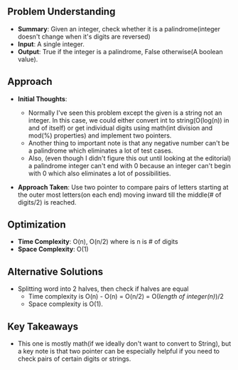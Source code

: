 ## Problem Understanding
- **Summary**: Given an integer, check whether it is a palindrome(integer doesn't change when it's digits are reversed)
- **Input**: A single integer.
- **Output**: True if the integer is a palindrome, False otherwise(A boolean value).

## Approach
- **Initial Thoughts**: 
    * Normally I've seen this problem except the given is a string not an integer. In this case, we could either convert int to string(O(log(n)) in and of itself) or get individual digits using math(int division and mod(%) properties) and implement two pointers. 
    * Another thing to important note is that any negative number can't be a palindrome which eliminates a lot of test cases. 
    * Also, (even though I didn't figure this out until looking at the editorial) a palindrome integer can't end with 0 because an integer can't begin with 0 which also eliminates a lot of possibilities.

- **Approach Taken**: Use two pointer to compare pairs of letters starting at the outer most letters(on each end) moving inward till the middle(# of digits/2) is reached.

<!-- ## Challenges
- **Obstacles Faced**: 
- **Edge Cases**: None -->

## Optimization
- **Time Complexity**: O(n), O(n/2) where is n is # of digits
- **Space Complexity**: O(1)

## Alternative Solutions
- Splitting word into 2 halves, then check if halves are equal
    * Time complexity is O(n) - O(n) = O(n/2) = O(*length of integer(n)*)/2
    * Space complexity is O(1).

## Key Takeaways
- This one is mostly math(if we ideally don't want to convert to String), but a key note is that two pointer can be especially helpful if you need to check pairs of certain digits or strings.

<!-- ## Additional Resources
- N/A -->